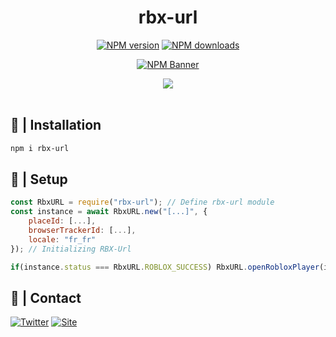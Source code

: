 <div align="center">
	<h1>rbx-url</h1>
	<p>
		<a href="https://www.npmjs.com/package/rbx-url"><img src="https://img.shields.io/npm/v/rbx-url?maxAge=3600" alt="NPM version"></a>
		<a href="https://www.npmjs.com/package/rbx-url"><img src="https://img.shields.io/npm/dt/rbx-url?maxAge=3600" alt="NPM downloads"></a>
  	</p>
  	<p><a href="https://www.npmjs.com/package/rbx-url"><img src="https://nodei.co/npm/rbx-url.png?downloads=true&stars=true" alt="NPM Banner"></a></p>
</div>
<div align="center">
	<img src="https://cdn.discordapp.com/attachments/932315608463323226/955194144064671774/carbon.png">
	<br><br>
</div>

## 📂 | Installation
```sh
npm i rbx-url
```

## 📜 | Setup
```js
const RbxURL = require("rbx-url"); // Define rbx-url module
const instance = await RbxURL.new("[...]", {
	placeId: [...],
	browserTrackerId: [...],
	locale: "fr_fr"
}); // Initializing RBX-Url

if(instance.status === RbxURL.ROBLOX_SUCCESS) RbxURL.openRobloxPlayer(instance.url); // If the instance is okay, run Roblox.
```


## 👥 | Contact
<a href="https://twitter.com/Micorksen" target="_blank"><img src="https://img.shields.io/badge/Twitter-@Micorksen-blue?style=for-the-badge&logo=twitter" alt="Twitter"></a>
<a href="https://micorksen.xyz" target="_blank"><img src="https://img.shields.io/badge/Site-micorksen.xyz-orange?style=for-the-badge&logo=brave" alt="Site"></a>

